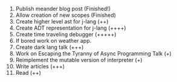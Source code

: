 1. Publish meander blog post (Finished!)
2. Allow creation of new scopes (Finished)
3. Create higher level ast for j-lang (++)
4. Create ADT representation for j-lang (++++)
5. Create time traveling debugger (+++++)
6. If bored work on weather app.
7. Create dark lang talk (+++)
8. Work on Escaping the Tyranny of Async Programming Talk (+)
9. Reimplement the mutable version of interpreter (+)
10. Write articles (+++)
11. Read (++)